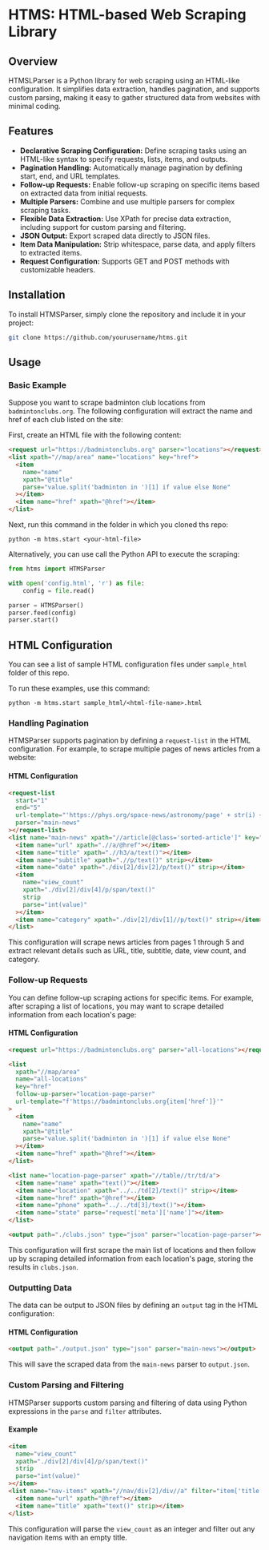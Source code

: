 # HTMS: HTML-based Web Scraping Library

## Overview

HTMSLParser is a Python library for web scraping using an HTML-like configuration. It simplifies data extraction, handles pagination, and supports custom parsing, making it easy to gather structured data from websites with minimal coding.

## Features

- **Declarative Scraping Configuration:** Define scraping tasks using an HTML-like syntax to specify requests, lists, items, and outputs.
- **Pagination Handling:** Automatically manage pagination by defining start, end, and URL templates.
- **Follow-up Requests:** Enable follow-up scraping on specific items based on extracted data from initial requests.
- **Multiple Parsers:** Combine and use multiple parsers for complex scraping tasks.
- **Flexible Data Extraction:** Use XPath for precise data extraction, including support for custom parsing and filtering.
- **JSON Output:** Export scraped data directly to JSON files.
- **Item Data Manipulation:** Strip whitespace, parse data, and apply filters to extracted items.
- **Request Configuration:** Supports GET and POST methods with customizable headers.

## Installation

To install HTMSParser, simply clone the repository and include it in your project:

```bash
git clone https://github.com/yourusername/htms.git
```

<!-- TODO: Alternatively, you can install the package using `pip` if it is available on PyPI:

```bash
pip install HTMSparser
``` -->

## Usage

### Basic Example

Suppose you want to scrape badminton club locations from `badmintonclubs.org`. The following configuration will extract the name and href of each club listed on the site:

First, create an HTML file with the following content:

```html
<request url="https://badmintonclubs.org" parser="locations"></request>
<list xpath="//map/area" name="locations" key="href">
  <item
    name="name"
    xpath="@title"
    parse="value.split('badminton in ')[1] if value else None"
  ></item>
  <item name="href" xpath="@href"></item>
</list>
```

Next, run this command in the folder in which you cloned ths repo:

```
python -m htms.start <your-html-file>
```

Alternatively, you can use call the Python API to execute the scraping:

```python
from htms import HTMSParser

with open('config.html', 'r') as file:
    config = file.read()

parser = HTMSParser()
parser.feed(config)
parser.start()
```

## HTML Configuration

You can see a list of sample HTML configuration files under `sample_html` folder of this repo.

To run these examples, use this command:

```
python -m htms.start sample_html/<html-file-name>.html
```

### Handling Pagination

HTMSParser supports pagination by defining a `request-list` in the HTML configuration. For example, to scrape multiple pages of news articles from a website:

#### HTML Configuration

```html
<request-list
  start="1"
  end="5"
  url-template="'https://phys.org/space-news/astronomy/page' + str(i) + '.html'"
  parser="main-news"
></request-list>
<list name="main-news" xpath="//article[@class='sorted-article']" key="url">
  <item name="url" xpath=".//a/@href"></item>
  <item name="title" xpath=".//h3/a/text()"></item>
  <item name="subtitle" xpath=".//p/text()" strip></item>
  <item name="date" xpath="./div[2]/div[2]/p/text()" strip></item>
  <item
    name="view_count"
    xpath="./div[2]/div[4]/p/span/text()"
    strip
    parse="int(value)"
  ></item>
  <item name="category" xpath="./div[2]/div[1]//p/text()" strip></item>
</list>
```

This configuration will scrape news articles from pages 1 through 5 and extract relevant details such as URL, title, subtitle, date, view count, and category.

### Follow-up Requests

You can define follow-up scraping actions for specific items. For example, after scraping a list of locations, you may want to scrape detailed information from each location's page:

#### HTML Configuration

```html
<request url="https://badmintonclubs.org" parser="all-locations"></request>

<list
  xpath="//map/area"
  name="all-locations"
  key="href"
  follow-up-parser="location-page-parser"
  url-template="f'https://badmintonclubs.org{item['href']}'"
>
  <item
    name="name"
    xpath="@title"
    parse="value.split('badminton in ')[1] if value else None"
  ></item>
  <item name="href" xpath="@href"></item>
</list>

<list name="location-page-parser" xpath="//table//tr/td/a">
  <item name="name" xpath="text()"></item>
  <item name="location" xpath="../../td[2]/text()" strip></item>
  <item name="href" xpath="@href"></item>
  <item name="phone" xpath="../../td[3]/text()"></item>
  <item name="state" parse="request['meta']['name']"></item>
</list>

<output path="./clubs.json" type="json" parser="location-page-parser"></output>
```

This configuration will first scrape the main list of locations and then follow up by scraping detailed information from each location's page, storing the results in `clubs.json`.

### Outputting Data

The data can be output to JSON files by defining an `output` tag in the HTML configuration:

#### HTML Configuration

```html
<output path="./output.json" type="json" parser="main-news"></output>
```

This will save the scraped data from the `main-news` parser to `output.json`.

### Custom Parsing and Filtering

HTMSParser supports custom parsing and filtering of data using Python expressions in the `parse` and `filter` attributes.

#### Example

```html
<item
  name="view_count"
  xpath="./div[2]/div[4]/p/span/text()"
  strip
  parse="int(value)"
></item>
<list name="nav-items" xpath="//nav/div[2]/div//a" filter="item['title'] != ''">
  <item name="url" xpath="@href"></item>
  <item name="title" xpath="text()" strip></item>
</list>
```

This configuration will parse the `view_count` as an integer and filter out any navigation items with an empty title.

<!-- 
## Example Project

To better understand how HTMSParser works, you can refer to the following example project:

### Scraping Astronomy News

The following configuration scrapes astronomy news from `phys.org`, including handling pagination and outputting the data to a JSON file.

```html
<request-list
  start="1"
  end="12"
  url-template="f'https://www.astronomy.com/tags/news/page/{i}/'"
  parser="main-news"
></request-list>
<list name="main-news" xpath="//main/div/article" key="url">
  <item name="url" xpath=".//a/@href"></item>
  <item name="image_url" xpath=".//a/img/@src"></item>
  <item name="title" xpath="./header/h2/a/text()"></item>
</list>

<output path="astronomy_news.json" type="json" parser="main-news"></output>
```

This configuration will scrape all the news articles across 12 pages and save the results to `astronomy_news.json`. -->


<!-- 
## Contributing

Contributions to HTMSParser are welcome! Whether it's reporting a bug, suggesting a new feature, or submitting a pull request, your input is valuable.

### Steps to Contribute:

1. Fork the repository.
2. Create a new branch (`git checkout -b feature-branch`).
3. Make your changes and commit them (`git commit -m 'Add some feature'`).
4. Push to the branch (`git push origin feature-branch`).
5. Open a pull request. -->
